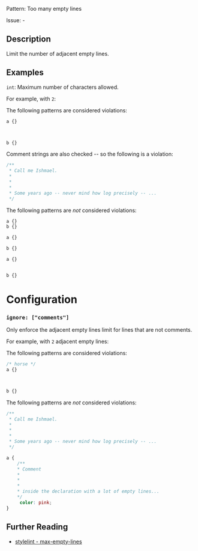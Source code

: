 Pattern: Too many empty lines

Issue: -

## Description

Limit the number of adjacent empty lines.

## Examples

`int`: Maximum number of characters allowed.

For example, with `2`:

The following patterns are considered violations:

```css
a {}



b {}
```

Comment strings are also checked -- so the following is a violation:

```css
/**
 * Call me Ishmael.
 *
 *
 *
 * Some years ago -- never mind how log precisely -- ...
 */
```

The following patterns are *not* considered violations:

```css
a {}
b {}
```

```css
a {}

b {}
```

```css
a {}


b {}
```

# Configuration

### `ignore: ["comments"]`

Only enforce the adjacent empty lines limit for lines that are not comments.

For example, with `2` adjacent empty lines:

The following patterns are considered violations:

```css
/* horse */
a {}



b {}
```

The following patterns are *not* considered violations:

```css
/**
 * Call me Ishmael.
 *
 *
 *
 * Some years ago -- never mind how log precisely -- ...
 */
```

```css
a { 
    /**
    * Comment 
    *
    *
    *
    * inside the declaration with a lot of empty lines...
    */
     color: pink; 
}
```

## Further Reading

* [stylelint - max-empty-lines](https://stylelint.io/user-guide/rules/max-empty-lines)